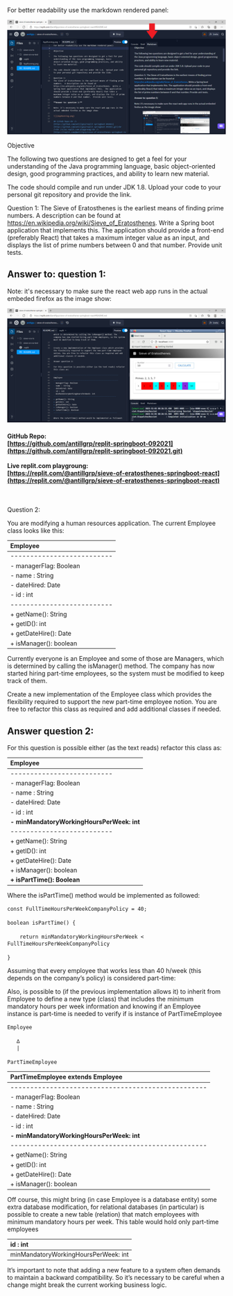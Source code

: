 For better readability use the markdown rendered panel:

![](MarkDown.png)

Objective

The following two questions are designed to get a feel for your understanding of the Java programming language, basic object-oriented design, good programming practices, and ability to learn new material. 

The code should compile and run under JDK 1.8.  Upload your code to your personal git repository and provide the link.

Question 1:
The Sieve of Eratosthenes is the earliest means of finding prime numbers.  A description can be found at https://en.wikipedia.org/wiki/Sieve_of_Eratosthenes.  Write a Spring boot application that implements this.  The application should provide a front-end (preferably React) that takes a maximum integer value as an input, and displays the list of prime numbers between 0 and that number.  Provide unit tests.

## Answer to: question 1:

Note: it's necessary to make sure the react web app runs in the actual embeded firefox as the image show: 

![](AppRunning.png)

#### GitHub Repo:<br /> [https://github.com/antillgrp/replit-springboot-092021](https://github.com/antillgrp/replit-springboot-092021.git)<br /><br />Live replit.com playgroung:<br /> [https://replit.com/@antillgrp/sieve-of-eratosthenes-springboot-react](https://replit.com/@antillgrp/sieve-of-eratosthenes-springboot-react)
<br />

Question 2:

You are modifying a human resources application. The current Employee class looks like this:
 
|Employee|
|:--------------------------|
|--------------------------|
|- managerFlag: Boolean|
|- name : String|
|- dateHired: Date|
|- id : int|
|--------------------------|
|+ getName(): String|
|+ getID(): int|
|+ getDateHire(): Date|
|+ isManager(): boolean|

Currently everyone is an Employee and some of those are Managers, which is determined by calling the isManager() method. The company has now started hiring part-time employees, so the system must be modified to keep track of them.
 
Create a new implementation of the Employee class which provides the flexibility required to support the new part-time employee notion. You are free to refactor this class as required and add additional classes if needed. 

## Answer question 2:

For this question is possible either (as the text reads) refactor this class as:

|Employee|
|:--------------------------|
|--------------------------|
|- managerFlag: Boolean|
|- name : String|
|- dateHired: Date|
|- id : int|
|**- minMandatoryWorkingHoursPerWeek: int**|
|--------------------------|
|+ getName(): String|
|+ getID(): int|
|+ getDateHire(): Date|
|+ isManager(): boolean|
|**+ isPartTime(): Boolean**|

Where the isPartTime() method would be implemented as followed:

```
const FullTimeHoursPerWeekCompanyPolicy = 40;

boolean isPartTime() {

	return minMandatoryWorkingHoursPerWeek < FullTimeHoursPerWeekCompanyPolicy

}
```

Assuming that every employee that works less than 40 h/week (this depends on the company’s policy) is considered part-time:

Also, is possible to (if the previous implementation allows it) to inherit from Employee to define a new type (class) that includes the minimum mandatory hours per week information and knowing if  an Employee instance is part-time is needed to verify if is instance of PartTimeEmployee 

```
Employee

   ∆
   |

PartTimeEmployee
```

|**PartTimeEmployee extends Employee**|
|:--------------------------|
|--------------------------------------------------|
|- managerFlag: Boolean|
|- name : String|
|- dateHired: Date|
|- id : int|
|**- minMandatoryWorkingHoursPerWeek: int**|
|--------------------------------------------------|
|+ getName(): String|
|+ getID(): int|
|+ getDateHire(): Date|
|+ isManager(): boolean|

Off course, this might bring (in case Employee is a database entity) some extra database modification, for relational databases (in particular) is possible to create a new table (relation) that match employees with minimum mandatory hours per week. This table would hold only part-time employees 

|id : int|
|:-------|
|minMandatoryWorkingHoursPerWeek: int|

It’s important to note that adding a new feature to a system often demands to maintain a backward compatibility. So it’s necessary to be careful when a change might break the current working business logic.  






